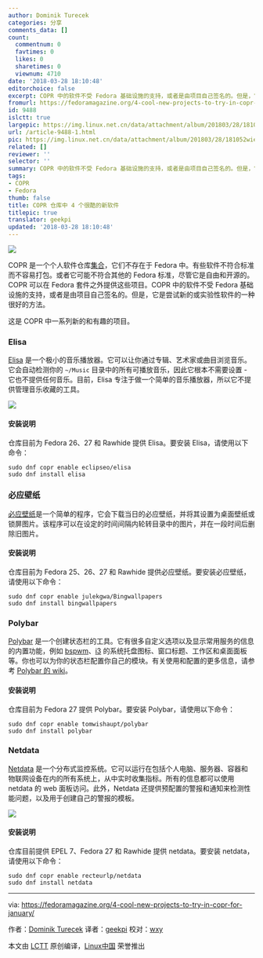 ```yaml
---
author: Dominik Turecek
categories: 分享
comments_data: []
count:
  commentnum: 0
  favtimes: 0
  likes: 0
  sharetimes: 0
  viewnum: 4710
date: '2018-03-28 18:10:48'
editorchoice: false
excerpt: COPR 中的软件不受 Fedora 基础设施的支持，或者是由项目自己签名的。但是，它是尝试新的或实验性软件的一种很好的方法。
fromurl: https://fedoramagazine.org/4-cool-new-projects-to-try-in-copr-for-january/
id: 9488
islctt: true
largepic: https://img.linux.net.cn/data/attachment/album/201803/28/181052wier3cnccls335cs.jpg
url: /article-9488-1.html
pic: https://img.linux.net.cn/data/attachment/album/201803/28/181052wier3cnccls335cs.jpg.thumb.jpg
related: []
reviewer: ''
selector: ''
summary: COPR 中的软件不受 Fedora 基础设施的支持，或者是由项目自己签名的。但是，它是尝试新的或实验性软件的一种很好的方法。
tags:
- COPR
- Fedora
thumb: false
title: COPR 仓库中 4 个很酷的新软件
titlepic: true
translator: geekpi
updated: '2018-03-28 18:10:48'
---
```


![](/data/attachment/album/201803/28/181052wier3cnccls335cs.jpg)


COPR 是一个个人软件仓库[集合](https://copr.fedorainfracloud.org/)，它们不存在于 Fedora 中。有些软件不符合标准而不容易打包。或者它可能不符合其他的 Fedora 标准，尽管它是自由和开源的。COPR 可以在 Fedora 套件之外提供这些项目。COPR 中的软件不受 Fedora 基础设施的支持，或者是由项目自己签名的。但是，它是尝试新的或实验性软件的一种很好的方法。


这是 COPR 中一系列新的和有趣的项目。


### Elisa


[Elisa](https://community.kde.org/Elisa) 是一个极小的音乐播放器。它可以让你通过专辑、艺术家或曲目浏览音乐。它会自动检测你的 `~/Music` 目录中的所有可播放音乐，因此它根本不需要设置 - 它也不提供任何音乐。目前，Elisa 专注于做一个简单的音乐播放器，所以它不提供管理音乐收藏的工具。


![](/data/attachment/album/201803/28/181055cdlw000l1s000dnv.png)


#### 安装说明


仓库目前为 Fedora 26、27 和 Rawhide 提供 Elisa。要安装 Elisa，请使用以下命令：



```
sudo dnf copr enable eclipseo/elisa
sudo dnf install elisa

```

### 必应壁纸


[必应壁纸](http://bingwallpapers.lekgoara.com/)是一个简单的程序，它会下载当日的必应壁纸，并将其设置为桌面壁纸或锁屏图片。该程序可以在设定的时间间隔内轮转目录中的图片，并在一段时间后删除旧图片。


#### 安装说明


仓库目前为 Fedora 25、26、27 和 Rawhide 提供必应壁纸。要安装必应壁纸，请使用以下命令：



```
sudo dnf copr enable julekgwa/Bingwallpapers
sudo dnf install bingwallpapers

```

### Polybar


[Polybar](https://github.com/jaagr/polybar) 是一个创建状态栏的工具。它有很多自定义选项以及显示常用服务的信息的内置功能，例如 [bspwm](https://github.com/baskerville/bspwm)、[i3](https://i3wm.org/) 的系统托盘图标、窗口标题、工作区和桌面面板等。你也可以为你的状态栏配置你自己的模块。有关使用和配置的更多信息，请参考 [Polybar 的 wiki](https://github.com/jaagr/polybar/wiki)。


#### 安装说明


仓库目前为 Fedora 27 提供 Polybar。要安装 Polybar，请使用以下命令：



```
sudo dnf copr enable tomwishaupt/polybar
sudo dnf install polybar

```

### Netdata


[Netdata](http://my-netdata.io/) 是一个分布式监控系统。它可以运行在包括个人电脑、服务器、容器和物联网设备在内的所有系统上，从中实时收集指标。所有的信息都可以使用 netdata 的 web 面板访问。此外，Netdata 还提供预配置的警报和通知来检测性能问题，以及用于创建自己的警报的模板。


![](/data/attachment/album/201803/28/181100b0k20kg2g801ankk.png)


#### 安装说明


仓库目前提供 EPEL 7、Fedora 27 和 Rawhide 提供 netdata。要安装 netdata，请使用以下命令：



```
sudo dnf copr enable recteurlp/netdata
sudo dnf install netdata

```



---


via: <https://fedoramagazine.org/4-cool-new-projects-to-try-in-copr-for-january/>


作者：[Dominik Turecek](https://fedoramagazine.org) 译者：[geekpi](https://github.com/geekpi) 校对：[wxy](https://github.com/wxy)


本文由 [LCTT](https://github.com/LCTT/TranslateProject) 原创编译，[Linux中国](https://linux.cn/) 荣誉推出